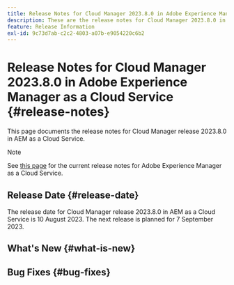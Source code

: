 ```yaml
---
title: Release Notes for Cloud Manager 2023.8.0 in Adobe Experience Manager as a Cloud Service
description: These are the release notes for Cloud Manager 2023.8.0 in AEM as a Cloud Service.
feature: Release Information
exl-id: 9c73d7ab-c2c2-4803-a07b-e9054220c6b2
---
```


# Release Notes for Cloud Manager 2023.8.0 in Adobe Experience Manager as a Cloud Service {#release-notes}

This page documents the release notes for Cloud Manager release 2023.8.0 in AEM as a Cloud Service.

>[!NOTE]
>
>See [this page](/help/release-notes/release-notes-cloud/release-notes-current.md) for the current release notes for Adobe Experience Manager as a Cloud Service.

## Release Date {#release-date}

The release date for Cloud Manager release 2023.8.0 in AEM as a Cloud Service is 10 August 2023. The next release is planned for 7 September 2023.

## What's New {#what-is-new}

## Bug Fixes {#bug-fixes}
